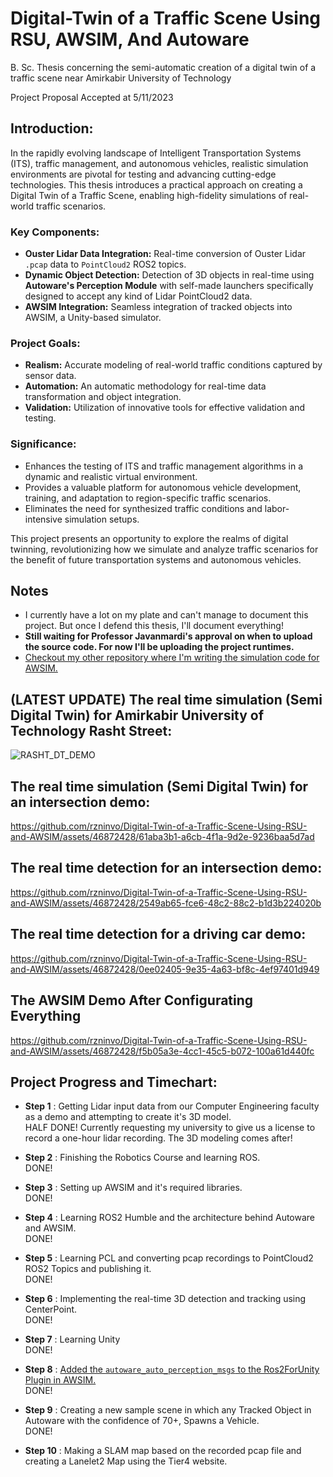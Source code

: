 # Digital-Twin of a Traffic Scene Using RSU, AWSIM, And Autoware
B. Sc. Thesis concerning the semi-automatic creation of a digital twin of a traffic scene near Amirkabir University of Technology

Project Proposal Accepted at 5/11/2023

## Introduction: 
In the rapidly evolving landscape of Intelligent Transportation Systems (ITS), traffic management, and autonomous vehicles, realistic simulation environments are pivotal for testing and advancing cutting-edge technologies. This thesis introduces a practical approach on creating a Digital Twin of a Traffic Scene, enabling high-fidelity simulations of real-world traffic scenarios.

### Key Components:
- **Ouster Lidar Data Integration:** Real-time conversion of Ouster Lidar `.pcap` data to `PointCloud2` ROS2 topics.
- **Dynamic Object Detection:** Detection of 3D objects in real-time using **Autoware's Perception Module** with self-made launchers specifically designed to accept any kind of Lidar PointCloud2 data.
- **AWSIM Integration:** Seamless integration of tracked objects into AWSIM, a Unity-based simulator.

### Project Goals:

- **Realism:** Accurate modeling of real-world traffic conditions captured by sensor data.
- **Automation:** An automatic methodology for real-time data transformation and object integration.
- **Validation:** Utilization of innovative tools for effective validation and testing.

### Significance:

- Enhances the testing of ITS and traffic management algorithms in a dynamic and realistic virtual environment.
- Provides a valuable platform for autonomous vehicle development, training, and adaptation to region-specific traffic scenarios.
- Eliminates the need for synthesized traffic conditions and labor-intensive simulation setups.

This project presents an opportunity to explore the realms of digital twinning, revolutionizing how we simulate and analyze traffic scenarios for the benefit of future transportation systems and autonomous vehicles.

## Notes

* I currently have a lot on my plate and can't manage to document this project. But once I defend this thesis, I'll document everything!
* **Still waiting for Professor Javanmardi's approval on when to upload the source code. For now I'll be uploading the project runtimes.**   
* [Checkout my other repository where I'm writing the simulation code for AWSIM.](https://github.com/rzninvo/AWSIM)

## **(LATEST UPDATE)** The real time simulation (Semi Digital Twin) for Amirkabir University of Technology Rasht Street:

![RASHT_DT_DEMO](./resource/Digital_Twin.gif)

## The real time simulation (Semi Digital Twin) for an intersection demo:

https://github.com/rzninvo/Digital-Twin-of-a-Traffic-Scene-Using-RSU-and-AWSIM/assets/46872428/61aba3b1-a6cb-4f1a-9d2e-9236baa5d7ad

## The real time detection for an intersection demo:
https://github.com/rzninvo/Digital-Twin-of-a-Traffic-Scene-Using-RSU-and-AWSIM/assets/46872428/2549ab65-fce6-48c2-88c2-b1d3b224020b

## The real time detection for a driving car demo:
https://github.com/rzninvo/Digital-Twin-of-a-Traffic-Scene-Using-RSU-and-AWSIM/assets/46872428/0ee02405-9e35-4a63-bf8c-4ef97401d949



## The AWSIM Demo After Configurating Everything
https://github.com/rzninvo/Digital-Twin-of-a-Traffic-Scene-Using-RSU-and-AWSIM/assets/46872428/f5b05a3e-4cc1-45c5-b072-100a61d440fc

## Project Progress and Timechart:
* **Step 1** : Getting Lidar input data from our Computer Engineering faculty as a demo and attempting to create it's 3D model.   
HALF DONE!
Currently requesting my university to give us a license to record a one-hour lidar recording. The 3D modeling comes after!

* **Step 2** : Finishing the Robotics Course and learning ROS.   
DONE!

* **Step 3** : Setting up AWSIM and it's required libraries.   
DONE!   

* **Step 4** : Learning ROS2 Humble and the architecture behind Autoware and AWSIM.  
DONE!

* **Step 5**  : Learning PCL and converting pcap recordings to PointCloud2 ROS2 Topics and publishing it.  
DONE!

* **Step 6** : Implementing the real-time 3D detection and tracking using CenterPoint.  
DONE!

* **Step 7** : Learning Unity  
DONE!

* **Step 8** : [Added the `autoware_auto_perception_msgs` to the Ros2ForUnity Plugin in AWSIM.](https://github.com/rzninvo/AWSIM/commit/aeeadf17f201f0bec529d97b834286d8ddc114c2)  
DONE!

* **Step 9** : Creating a new sample scene in which any Tracked Object in Autoware with the confidence of 70+, Spawns a Vehicle.  
DONE!

* **Step 10** : Making a SLAM map based on the recorded pcap file and creating a Lanelet2 Map using the Tier4 website.
